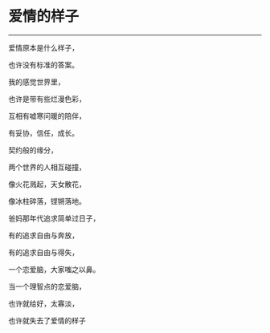 <!--
 * @Author: 蔡鑫 1058360098@qq.com
 * @Date: 2024-09-06 15:35:14
 * @LastEditors: 蔡鑫 1058360098@qq.com
 * @LastEditTime: 2024-09-06 15:35:21
 * @FilePath: \docsify\docs\articles\poems\p119.md
 * @Description: 这是默认设置,请设置`customMade`, 打开koroFileHeader查看配置 进行设置: https://github.com/OBKoro1/koro1FileHeader/wiki/%E9%85%8D%E7%BD%AE
-->
# 爱情的样子
---

爱情原本是什么样子，

也许没有标准的答案。

我的感觉世界里，

也许是带有些烂漫色彩，

互相有嘘寒问暖的陪伴，

有妥协，信任，成长。

契约般的缘分，

两个世界的人相互碰撞，

像火花溅起，天女散花，

像冰柱碎落，铿锵落地。

爸妈那年代追求简单过日子，

有的追求自由与奔放，

有的追求自由与得失，

一个恋爱脑，大家嗤之以鼻。

当一个理智点的恋爱脑，

也许就给好，太寡淡，

也许就失去了爱情的样子